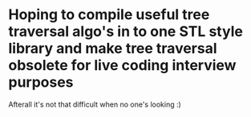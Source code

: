 # Hoping to compile useful tree traversal algo's in to one STL style library and make tree traversal obsolete for live coding interview purposes
Afterall it's not that difficult when no one's looking :)
